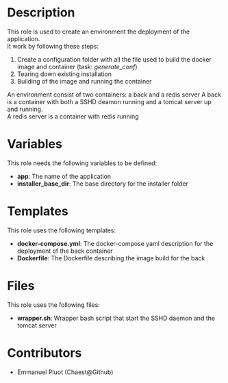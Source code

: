# Description

This role is used to create an environment the deployment of the application.  
It work by following these steps:
 1. Create a configuration folder with all the file used to build the docker image and container (task: *generate_conf*)
 2. Tearing down existing installation
 3. Building of the image and running the container
  
An environment consist of two containers: a back and a redis server
A back is a container with both a SSHD deamon running and a tomcat server up and running.  
A redis server is a container with redis running

# Variables

This role needs the following variables to be defined:
 * **app**: The name of the application
 * **installer_base_dir**: The base directory for the installer folder

# Templates

This role uses the following templates:
 * **docker-compose.yml**: The docker-compose yaml description for the deployment of the back container
 * **Dockerfile**: The Dockerfile describing the image build for the back

# Files

This role uses the following files:
 * **wrapper.sh**: Wrapper bash script that start the SSHD daemon and the tomcat server

# Contributors

 - Emmanuel Pluot (Chaest@Github)
